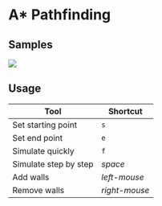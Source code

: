 # A* Pathfinding

## Samples
![](A_Star.gif)

## Usage
| Tool | Shortcut |
| --- | --- |
| Set starting point | `s` |
| Set end point | `e` |
| Simulate quickly | `f` |
| Simulate step by step | *space* |
| Add walls | *left-mouse* |
| Remove walls | *right-mouse* |